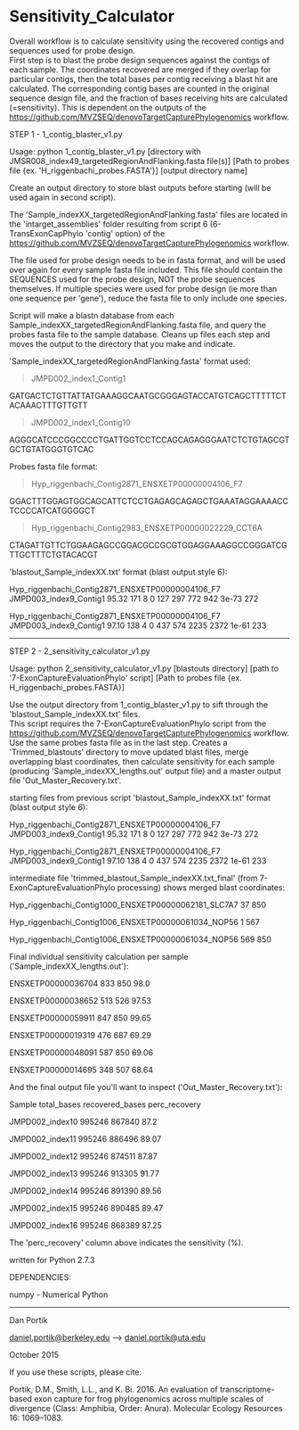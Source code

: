 # Sensitivity_Calculator

Overall workflow is to calculate sensitivity using the recovered contigs and sequences used for probe design.  
First step is to blast the probe design sequences against the contigs of each sample. The coordinates
recovered are merged if they overlap for particular contigs, then the total bases per contig receiving a blast hit
are calculated.  The corresponding contig bases are counted in the original sequence design file, and the
fraction of bases receiving hits are calculated (=sensitivity).  This is dependent on the outputs of 
the https://github.com/MVZSEQ/denovoTargetCapturePhylogenomics workflow.


STEP 1 - 1_contig_blaster_v1.py

Usage: python 1_contig_blaster_v1.py [directory with JMSR008_index49_targetedRegionAndFlanking.fasta file(s)] 
[Path to probes file {ex. 'H_riggenbachi_probes.FASTA'}] [output directory name]

Create an output directory to store blast outputs before starting (will be used again in second script).

The 'Sample_indexXX_targetedRegionAndFlanking.fasta' files are located in the 
'intarget_assemblies' folder resulting from script 6 (6-TransExonCapPhylo 'contig' option) 
of the https://github.com/MVZSEQ/denovoTargetCapturePhylogenomics workflow. 

The file used for probe design needs to be in fasta format, and will be used over again
for every sample fasta file included.  This file should contain the SEQUENCES used for the probe 
design, NOT the probe sequences themselves.  If multiple species were used for probe design 
(ie more than one sequence per 'gene'), reduce the fasta file to only include one species.

Script will make a blastn database from each Sample_indexXX_targetedRegionAndFlanking.fasta file,
and query the probes fasta file to the sample database.  Cleans up files each step and moves
the output to the directory that you make and indicate.

'Sample_indexXX_targetedRegionAndFlanking.fasta' format used:

>JMPD002_index1_Contig1

GATGACTCTGTTATTATGAAAGGCAATGCGGGAGTACCATGTCAGCTTTTTCTACAAACTTTGTTGTT

>JMPD002_index1_Contig10

AGGGCATCCCGGCCCCTGATTGGTCCTCCAGCAGAGGGAATCTCTGTAGCGTGCTGTATGGGTGTCAC


Probes fasta file format:

>Hyp_riggenbachi_Contig2871_ENSXETP00000004106_F7

GGACTTTGGAGTGGCAGCATTCTCCTGAGAGCAGAGCTGAAATAGGAAAACCTCCCCATCATGGGGCT

>Hyp_riggenbachi_Contig2983_ENSXETP00000022229_CCT6A

CTAGATTGTTCTGGAAGAGCCGGACGCCGCGTGGAGGAAAGGCCGGGATCGTTGCTTTCTGTACACGT


'blastout_Sample_indexXX.txt' format (blast output style 6):

Hyp_riggenbachi_Contig2871_ENSXETP00000004106_F7	JMPD003_index9_Contig1	95.32	171	8	0	127	297	772	942	3e-73	  272

Hyp_riggenbachi_Contig2871_ENSXETP00000004106_F7	JMPD003_index9_Contig1	97.10	138	4	0	437	574	2235	2372	1e-61	  233

------------------------------

STEP 2 - 2_sensitivity_calculator_v1.py

Usage: python 2_sensitivity_calculator_v1.py [blastouts directory] [path to '7-ExonCaptureEvaluationPhylo' script] [Path to probes file {ex. H_riggenbachi_probes.FASTA}]

Use the output directory from 1_contig_blaster_v1.py to sift through the 'blastout_Sample_indexXX.txt' files.  
This script requires the 7-ExonCaptureEvaluationPhylo script from the https://github.com/MVZSEQ/denovoTargetCapturePhylogenomics workflow.
Use the same probes fasta file as in the last step.  Creates a 'Trimmed_blastouts' directory to
move updated blast files, merge overlapping blast coordinates, then calculate sensitivity for each
sample (producing 'Sample_indexXX_lengths.out' output file) and a master output file 'Out_Master_Recovery.txt'.

starting files from previous script 'blastout_Sample_indexXX.txt' format (blast output style 6):

Hyp_riggenbachi_Contig2871_ENSXETP00000004106_F7	JMPD003_index9_Contig1	95.32	171	8	0	127	297	772	942	3e-73	  272

Hyp_riggenbachi_Contig2871_ENSXETP00000004106_F7	JMPD003_index9_Contig1	97.10	138	4	0	437	574	2235	2372	1e-61	  233


intermediate file 'trimmed_blastout_Sample_indexXX.txt_final' (from 7-ExonCaptureEvaluationPhylo
processing) shows merged blast coordinates:

Hyp_riggenbachi_Contig1000_ENSXETP00000062181_SLC7A7	37	850

Hyp_riggenbachi_Contig1006_ENSXETP00000061034_NOP56	1	567

Hyp_riggenbachi_Contig1006_ENSXETP00000061034_NOP56	569	850



Final individual sensitivity calculation per sample ('Sample_indexXX_lengths.out'):

ENSXETP00000036704	833	850	98.0

ENSXETP00000038652	513	526	97.53

ENSXETP00000059911	847	850	99.65

ENSXETP00000019319	476	687	69.29

ENSXETP00000048091	587	850	69.06

ENSXETP00000014695	348	507	68.64



And the final output file you'll want to inspect ('Out_Master_Recovery.txt'):

Sample	total_bases	recovered_bases	perc_recovery

JMPD002_index10	995246	867840	87.2

JMPD002_index11	995246	886496	89.07

JMPD002_index12	995246	874511	87.87

JMPD002_index13	995246	913305	91.77

JMPD002_index14	995246	891390	89.56

JMPD002_index15	995246	890485	89.47

JMPD002_index16	995246	868389	87.25



The 'perc_recovery' column above indicates the sensitivity (%). 

written for Python 2.7.3

DEPENDENCIES:

numpy - Numerical Python

------------------------

Dan Portik

daniel.portik@berkeley.edu --> daniel.portik@uta.edu

October 2015



If you use these scripts, please cite:

Portik, D.M., Smith, L.L., and K. Bi. 2016. An evaluation of transcriptome-based exon capture for frog phylogenomics across multiple scales of divergence (Class: Amphibia, Order: Anura). Molecular Ecology Resources 16: 1069–1083.
